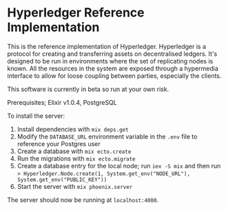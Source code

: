 # Hyperledger Reference Implementation

This is the reference implementation of Hyperledger. Hyperledger is a protocol
for creating and transferring assets on decentralised ledgers. It's designed to
be run in environments where the set of replicating nodes is known. All the
resources in the system are exposed through a hypermedia interface to allow for
loose coupling between parties, especially the clients.

This software is currently in beta so run at your own risk.

Prerequisites; Elixir v1.0.4, PostgreSQL

To install the server:

1. Install dependencies with `mix deps.get`
2. Modify the `DATABASE_URL` environment variable in the `.env` file to
   reference your Postgres user
3. Create a database with `mix ecto.create`
4. Run the migrations with `mix ecto.migrate`
5. Create a database entry for the local node; run `iex -S mix` and then run
   `> Hyperledger.Node.create(1, System.get_env("NODE_URL"), System.get_env("PUBLIC_KEY"))`
6. Start the server with `mix phoenix.server`

The server should now be running at `localhost:4000`.
